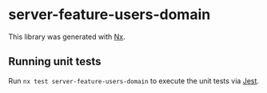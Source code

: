 # server-feature-users-domain

This library was generated with [Nx](https://nx.dev).

## Running unit tests

Run `nx test server-feature-users-domain` to execute the unit tests via [Jest](https://jestjs.io).
